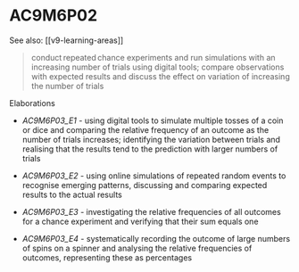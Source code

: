 
# AC9M6P02 

See also: [[v9-learning-areas]]

> conduct repeated chance experiments and run simulations with an increasing number of trials using digital tools; compare observations with expected results and discuss the effect on variation of increasing the number of trials

Elaborations


- _AC9M6P03_E1_ - using digital tools to simulate multiple tosses of a coin or dice and comparing the relative frequency of an outcome as the number of trials increases; identifying the variation between trials and realising that the results tend to the prediction with larger numbers of trials

- _AC9M6P03_E2_ - using online simulations of repeated random events to recognise emerging patterns, discussing and comparing expected results to the actual results

- _AC9M6P03_E3_ - investigating the relative frequencies of all outcomes for a chance experiment and verifying that their sum equals one

- _AC9M6P03_E4_ - systematically recording the outcome of large numbers of spins on a spinner and analysing the relative frequencies of outcomes, representing these as percentages
